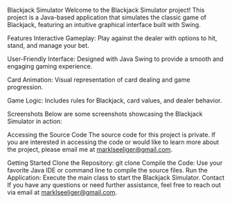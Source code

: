 Blackjack Simulator
Welcome to the Blackjack Simulator project! This project is a Java-based application that simulates the classic game of Blackjack, featuring an intuitive graphical interface built with Swing.

Features
Interactive Gameplay: Play against the dealer with options to hit, stand, and manage your bet.

User-Friendly Interface: Designed with Java Swing to provide a smooth and engaging gaming experience.

Card Animation: Visual representation of card dealing and game progression.

Game Logic: Includes rules for Blackjack, card values, and dealer behavior.

Screenshots
Below are some screenshots showcasing the Blackjack Simulator in action:





Accessing the Source Code
The source code for this project is private. If you are interested in accessing the code or would like to learn more about the project, please email me at marklseeliger@gmail.com.

Getting Started
Clone the Repository: git clone <repository-url>
Compile the Code: Use your favorite Java IDE or command line to compile the source files.
Run the Application: Execute the main class to start the Blackjack Simulator.
Contact
If you have any questions or need further assistance, feel free to reach out via email at marklseeliger@gmail.com.
